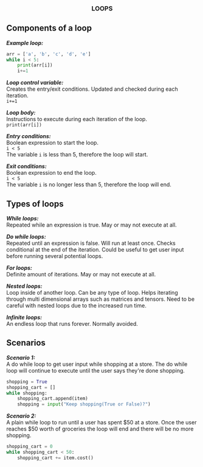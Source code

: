 <center> <h3><strong>LOOPS</strong><h3> </center>  

## Components of a loop
___Example loop:___
```py
arr = ['a', 'b', 'c', 'd', 'e']
while i < 5:
    print(arr[i])
    i+=1
```  
___Loop control variable:___  
    Creates the entry/exit conditions. Updated and checked during each iteration.  
    ```i+=1```

___Loop body:___  
    Instructions to execute during each iteration of the loop.  
    ```print(arr[i])```

___Entry conditions:___  
    Boolean expression to start the loop.  
    ```i < 5```  
    The variable ```i``` is less than 5, therefore the loop will start.

___Exit conditions:___  
    Boolean expression to end the loop.  
    ```i < 5```  
    The variable ```i``` is no longer less than 5, therefore the loop will end.

## Types of loops
___While loops:___  
    Repeated while an expression is true. May or may not execute at all.

___Do while loops:___  
    Repeated until an expression is false. Will run at least once. Checks 
    conditional at the end of the iteration. Could be useful to get user 
    input before running several potential loops. 

___For loops:___  
    Definite amount of iterations. May or may not execute at all. 

___Nested loops:___  
    Loop inside of another loop. Can be any type of loop. Helps iterating 
    through multi dimensional arrays such as matrices and tensors. Need to be 
    careful with nested loops due to the increased run time.

___Infinite loops:___  
    An endless loop that runs forever. Normally avoided.  

## Scenarios
___Scenario 1:___  
A do while loop to get user input while shopping at a store. The do while loop will  continue to execute until the user says they're done shopping.   
```py
shopping = True
shopping_cart = []
while shopping:
    shopping_cart.append(item)
    shopping = input("Keep shopping(True or False)?")
```

___Scenario 2:___  
A plain while loop to run until a user has spent $50 at a store. Once the user 
reaches $50 worth of groceries the loop will end and there will be no more shopping.
```py
shopping_cart = 0
while shopping_cart < 50:
    shopping_cart += item.cost()
```